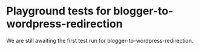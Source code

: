 # Playground tests for blogger-to-wordpress-redirection
We are still awaiting the first test run for blogger-to-wordpress-redirection.
